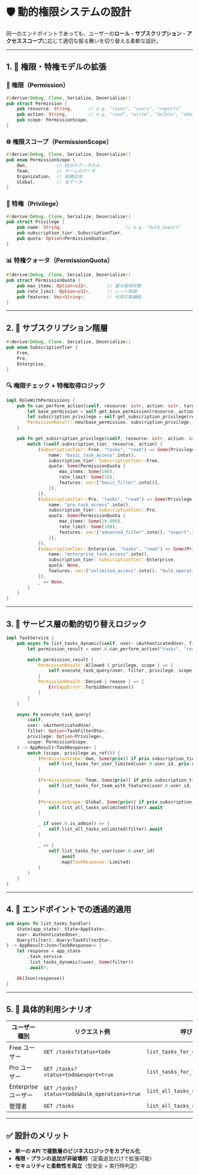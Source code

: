 # 🛡️ 動的権限システムの設計

同一のエンドポイントであっても、ユーザーの**ロール**・**サブスクリプション**・**アクセススコープ**に応じて適切な振る舞いを切り替える柔軟な設計。

---

## 1. 🧱 権限・特権モデルの拡張

### 🎯 権限（Permission）

```rust
#[derive(Debug, Clone, Serialize, Deserialize)]
pub struct Permission {
    pub resource: String,      // e.g. "tasks", "users", "reports"
    pub action: String,        // e.g. "read", "write", "delete", "admin"
    pub scope: PermissionScope,
}
```

### 🌐 権限スコープ（PermissionScope）

```rust
#[derive(Debug, Clone, Serialize, Deserialize)]
pub enum PermissionScope {
    Own,           // 自分のデータのみ
    Team,          // チームのデータ
    Organization,  // 組織全体
    Global,        // 全データ
}
```

### 🎁 特権（Privilege）

```rust
#[derive(Debug, Clone, Serialize, Deserialize)]
pub struct Privilege {
    pub name: String,                        // e.g. "bulk_export"
    pub subscription_tier: SubscriptionTier,
    pub quota: Option<PermissionQuota>,
}
```

### 📊 特権クォータ（PermissionQuota）

```rust
#[derive(Debug, Clone, Serialize, Deserialize)]
pub struct PermissionQuota {
    pub max_items: Option<u32>,       // 最大取得件数
    pub rate_limit: Option<u32>,      // レート制限
    pub features: Vec<String>,        // 利用可能機能
}
```

---

## 2. 💎 サブスクリプション階層

```rust
#[derive(Debug, Clone, Serialize, Deserialize)]
pub enum SubscriptionTier {
    Free,
    Pro,
    Enterprise,
}
```

### 🔍 権限チェック + 特権取得ロジック

```rust
impl RoleWithPermissions {
    pub fn can_perform_action(&self, resource: &str, action: &str, target_user_id: Option<Uuid>) -> PermissionResult {
        let base_permission = self.get_base_permission(resource, action);
        let subscription_privilege = self.get_subscription_privilege(resource, action);
        PermissionResult::new(base_permission, subscription_privilege, target_user_id)
    }

    pub fn get_subscription_privilege(&self, resource: &str, action: &str) -> Option<Privilege> {
        match (&self.subscription_tier, resource, action) {
            (SubscriptionTier::Free, "tasks", "read") => Some(Privilege {
                name: "basic_task_access".into(),
                subscription_tier: SubscriptionTier::Free,
                quota: Some(PermissionQuota {
                    max_items: Some(100),
                    rate_limit: Some(10),
                    features: vec!["basic_filter".into()],
                }),
            }),
            (SubscriptionTier::Pro, "tasks", "read") => Some(Privilege {
                name: "pro_task_access".into(),
                subscription_tier: SubscriptionTier::Pro,
                quota: Some(PermissionQuota {
                    max_items: Some(10_000),
                    rate_limit: Some(100),
                    features: vec!["advanced_filter".into(), "export".into()],
                }),
            }),
            (SubscriptionTier::Enterprise, "tasks", "read") => Some(Privilege {
                name: "enterprise_task_access".into(),
                subscription_tier: SubscriptionTier::Enterprise,
                quota: None,
                features: vec!["unlimited_access".into(), "bulk_operations".into()],
            }),
            _ => None,
        }
    }
}
```

---

## 3. 🧠 サービス層の動的切り替えロジック

```rust
impl TaskService {
    pub async fn list_tasks_dynamic(&self, user: &AuthenticatedUser, filter: Option<TaskFilterDto>) -> AppResult<TaskResponse> {
        let permission_result = user.0.can_perform_action("tasks", "read", None);

        match permission_result {
            PermissionResult::Allowed { privilege, scope } => {
                self.execute_task_query(user, filter, privilege, scope).await
            }
            PermissionResult::Denied { reason } => {
                Err(AppError::Forbidden(reason))
            }
        }
    }

    async fn execute_task_query(
        &self,
        user: &AuthenticatedUser,
        filter: Option<TaskFilterDto>,
        privilege: Option<Privilege>,
        scope: PermissionScope,
    ) -> AppResult<TaskResponse> {
        match (scope, privilege.as_ref()) {
            (PermissionScope::Own, Some(priv)) if priv.subscription_tier == SubscriptionTier::Free => {
                self.list_tasks_for_user_limited(user.0.user_id, priv.quota.as_ref()).await
            }

            (PermissionScope::Team, Some(priv)) if priv.subscription_tier == SubscriptionTier::Pro => {
                self.list_tasks_for_team_with_features(user.0.user_id, &priv.features, filter).await
            }

            (PermissionScope::Global, Some(priv)) if priv.subscription_tier == SubscriptionTier::Enterprise => {
                self.list_all_tasks_unlimited(filter).await
            }

            _ if user.0.is_admin() => {
                self.list_all_tasks_unlimited(filter).await
            }

            _ => {
                self.list_tasks_for_user(user.0.user_id)
                    .await
                    .map(TaskResponse::Limited)
            }
        }
    }
}
```

---

## 4. 🧩 エンドポイントでの透過的適用

```rust
pub async fn list_tasks_handler(
    State(app_state): State<AppState>,
    user: AuthenticatedUser,
    Query(filter): Query<TaskFilterDto>,
) -> AppResult<Json<TaskResponse>> {
    let response = app_state
        .task_service
        .list_tasks_dynamic(&user, Some(filter))
        .await?;

    Ok(Json(response))
}
```

---

## 5. 🧪 具体的利用シナリオ

| ユーザー種別        | リクエスト例                                  | 呼び出される処理                         |
| ------------------- | --------------------------------------------- | ---------------------------------------- |
| Free ユーザー       | `GET /tasks?status=todo`                      | `list_tasks_for_user_limited(...)`       |
| Pro ユーザー        | `GET /tasks?status=todo&export=true`          | `list_tasks_for_team_with_features(...)` |
| Enterprise ユーザー | `GET /tasks?status=todo&bulk_operations=true` | `list_all_tasks_unlimited(...)`          |
| 管理者              | `GET /tasks`                                  | `list_all_tasks_unlimited(...)`          |

---

## ✅ 設計のメリット

- **単一の API で複数層のビジネスロジックをカプセル化**
- **権限・プランの追加が非破壊的**（定義追加だけで拡張可能）
- **セキュリティと柔軟性を両立**（型安全 + 実行時判定）
